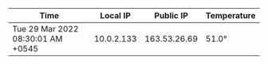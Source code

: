 | Time     | Local IP | Public IP | Temperature |
| ----------- | ----------- | ----------- | ----------- |
| Tue 29 Mar 2022 08:30:01 AM +0545      | 10.0.2.133     | 163.53.26.69  | 51.0° |
